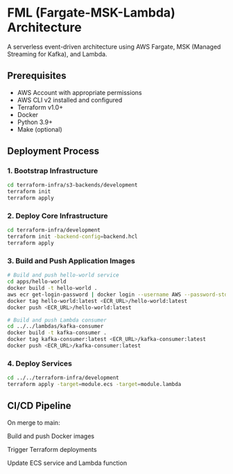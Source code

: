 # FML (Fargate-MSK-Lambda) Architecture

A serverless event-driven architecture using AWS Fargate, MSK (Managed Streaming for Kafka), and Lambda.

## Prerequisites

- AWS Account with appropriate permissions
- AWS CLI v2 installed and configured
- Terraform v1.0+
- Docker
- Python 3.9+
- Make (optional)

## Deployment Process

### 1. Bootstrap Infrastructure

```bash
cd terraform-infra/s3-backends/development
terraform init
terraform apply
```

### 2. Deploy Core Infrastructure
```bash
cd terraform-infra/development
terraform init -backend-config=backend.hcl
terraform apply
```

### 3. Build and Push Application Images
```bash
# Build and push hello-world service
cd apps/hello-world
docker build -t hello-world .
aws ecr get-login-password | docker login --username AWS --password-stdin <ECR_URL>
docker tag hello-world:latest <ECR_URL>/hello-world:latest
docker push <ECR_URL>/hello-world:latest

# Build and push Lambda consumer
cd ../../lambdas/kafka-consumer
docker build -t kafka-consumer .
docker tag kafka-consumer:latest <ECR_URL>/kafka-consumer:latest
docker push <ECR_URL>/kafka-consumer:latest
```


### 4. Deploy Services
```bash
cd ../../terraform-infra/development
terraform apply -target=module.ecs -target=module.lambda
```

## CI/CD Pipeline

On merge to main:

Build and push Docker images

Trigger Terraform deployments

Update ECS service and Lambda function
